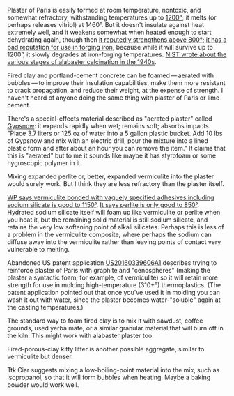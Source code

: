 Plaster of Paris is easily formed at room temperature, nontoxic, and
somewhat refractory, withstanding temperatures up to
[1200°](https://en.wikipedia.org/wiki/Plaster_mold_casting); it melts
(or perhaps releases vitriol) at 1460°.  But it doesn't insulate
against heat extremely well, and it weakens somewhat when heated
enough to start dehydrating again, though then [it reputedly
strengthens above
800°](http://www.sciencemadness.org/talk/viewthread.php?tid=79078);
[it has a bad reputation for use in forging
iron](https://www.iforgeiron.com/topic/54424-is-plaster-of-paris-mixed-with-sand-a-good-liner-for-a-forge/),
because while it will survive up to 1200°, it slowly degrades at
iron-forging temperatures.  [NIST wrote about the various stages of
alabaster calcination in the
1940s](https://nvlpubs.nist.gov/nistpubs/jres/27/jresv27n2p191_A1b.pdf).

Fired clay and portland-cement concrete can be foamed — aerated with
bubbles — to improve their insulation capabilities, make them more
resistant to crack propagation, and reduce their weight, at the
expense of strength.  I haven't heard of anyone doing the same thing
with plaster of Paris or lime cement.

There's a special-effects material described as "aerated plaster"
called
[Gypsnow](https://www.thomasfx.com/Aerated-Plaster-Gypsnow-50-lbs_p_8838.html):
it expands rapidly when wet; remains soft; absorbs impacts.  "Place
3.7 liters or 125 oz of water into a 5 gallon plastic bucket.  Add 10
lbs of Gypsnow and mix with an electric drill, pour the mixture into a
lined plastic form and after about an hour you can remove the item."
It claims that this is "aerated" but to me it sounds like maybe it has
styrofoam or some hygroscopic polymer in it.

Mixing expanded perlite or, better, expanded vermiculite into the
plaster would surely work.  But I think they are less refractory than
the plaster itself.

[WP says vermiculite bonded with vaguely specified adhesives including
sodium silicate is good to
1150°](https://en.wikipedia.org/wiki/Vermiculite#Commercial_uses).
[It says perlite is only good to
850°](https://en.wikipedia.org/wiki/Perlite).  Hydrated sodium
silicate itself will foam up like vermiculite or perlite when you heat
it, but the remaining solid material is still sodium silicate, and
retains the very low softening point of alkali silicates.  Perhaps
this is less of a problem in the vermiculite composite, where perhaps
the sodium can diffuse away into the vermiculite rather than leaving
points of contact very vulnerable to melting.

Abandoned US patent
application
[US20160339606A1](https://patents.google.com/patent/US20160339606A1/en)
describes trying to reinforce plaster of Paris with graphite and
"cenospheres" (making the plaster a syntactic foam; for example, of
vermiculite) so it will retain more strength for use in molding
high-temperature (310+°) thermoplastics.  (The patent application
pointed out that once you've used it in molding you can wash it out
with water, since the plaster becomes water-"soluble" again at the
casting temperatures.)

The standard way to foam fired clay is to mix it with sawdust, coffee
grounds, used yerba mate, or a similar granular material that will
burn off in the kiln.  This might work with alabaster plaster too.

Fired-porous-clay kitty litter is another possible aggregate, similar
to vermiculite but denser.

Ttk Ciar suggests mixing a low-boiling-point material into the mix,
such as isopropanol, so that it will form bubbles when heating.  Maybe
a baking powder would work well.

